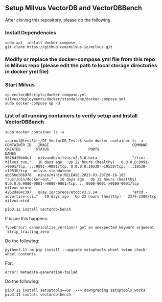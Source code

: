 ## Setup Milvus VectorDB and VectorDBBench

After cloning this repository, please do the following:

### Install Dependencies
```
sudo apt  install docker-compose
git clone https://github.com/milvus-io/milvus.git
```

### Modify or replace the docker-compose.yml file from this repo in Milvus repo (please edit the path to local storage directories in docker yml file)
### Start Milvus
```
cp vectordbScripts/docker-compose.yml milvus/deployments/docker/standalone/docker-compose.yml
sudo docker-compose up -d
```


### List of all running containers to verify setup  and Install VectorDBBench
```
sudo docker container ls -a
```

```
ssgroot@test84:~/DI_VectorDB_Tests$ sudo docker container ls -a
CONTAINER ID   IMAGE                                      COMMAND                  CREATED       STATUS                  PORTS                                                                                      NAMES
96764f0bb8c1   milvusdb/milvus:v2.5.0-beta                "/tini -- milvus run…"   10 days ago   Up 22 hours (healthy)   0.0.0.0:9091->9091/tcp, :::9091->9091/tcp, 0.0.0.0:19530->19530/tcp, :::19530->19530/tcp   milvus-standalone
eb556e566978   minio/minio:RELEASE.2023-03-20T20-16-18Z   "/usr/bin/docker-ent…"   10 days ago   Up 22 hours (healthy)   0.0.0.0:9000-9001->9000-9001/tcp, :::9000-9001->9000-9001/tcp                              milvus-minio
4262da84c397   quay.io/coreos/etcd:v3.5.14                "etcd -advertise-cli…"   10 days ago   Up 22 hours (healthy)   2379-2380/tcp                                                                              milvus-etcd
```
```
pip3.11 install vectordb-bench
```

If issue this happens:
```
TypeError: canonicalize_version() got an unexpected keyword argument 'strip_trailing_zero'
```

Do the following:
```
python3.11 -m pip install --upgrade setuptools wheel twine check-wheel-contents
```
For:

```
error: metadata-generation-failed
```

Do the following:

```
pip3.11 install setuptools==68  --> downgrading setuptools works
pip3.11 install vectordb-bench
```

